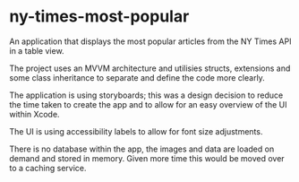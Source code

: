 # ny-times-most-popular
An application that displays the most popular articles from the NY Times API in a table view.

The project uses an MVVM architecture and utilisies structs, extensions and some class inheritance to separate and define the code more clearly.

The application is using storyboards; this was a design decision to reduce the time taken to create the app and to allow for an easy overview of the UI within Xcode.

The UI is using accessibility labels to allow for font size adjustments.

There is no database within the app, the images and data are loaded on demand and stored in memory. Given more time this would be moved over to a caching service.
